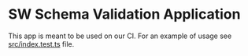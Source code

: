 # SW Schema Validation Application

This app is meant to be used on our CI. For an example of usage see [src/index.test.ts](src/index.test.ts) file.
